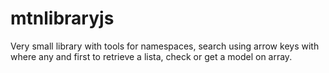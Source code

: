 # mtnlibraryjs
Very small library with tools for namespaces, search using arrow keys with where any and first to retrieve a lista, check or get a model on array.
